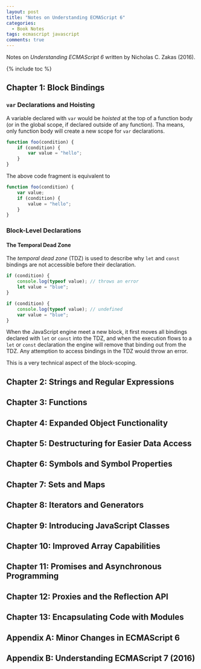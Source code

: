 ```yaml
---
layout: post
title: "Notes on Understanding ECMAScript 6"
categories:
  - Book Notes
tags: ecmascript javascript
comments: true
---
```


Notes on *Understanding ECMAScript 6* written by Nicholas C. Zakas (2016).

{% include toc %}

## Chapter 1: Block Bindings

### `var` Declarations and Hoisting

A variable declared with `var` would be *hoisted* at the top of a function body (or in the global scope, if declared outside of any function). Tha means, only function body will create a new scope for `var` declarations.

```javascript
function foo(condition) {
    if (condition) {
        var value = "hello";
    }
}
```

The above code fragment is equivalent to

```javascript
function foo(condition) {
    var value;
    if (condition) {
        value = "hello";
    }
}
```

### Block-Level Declarations

#### The Temporal Dead Zone

The *temporal dead zone* (TDZ) is used to describe why `let` and `const` bindings are not accessible before their declaration.

```javascript
if (condition) {
    console.log(typeof value); // throws an error
    let value = "blue";
}
```

```javascript
if (condition) {
    console.log(typeof value); // undefined
    var value = "blue";
}
```

When the JavaScript engine meet a new block, it first moves all bindings declared with `let` or `const` into the TDZ, and when the execution flows to a `let` or `const` declaration the engine will remove that binding out from the TDZ. Any attemption to access bindings in the TDZ would throw an error.

This is a very technical aspect of the block-scoping.

## Chapter 2: Strings and Regular Expressions
## Chapter 3: Functions
## Chapter 4: Expanded Object Functionality
## Chapter 5: Destructuring for Easier Data Access
## Chapter 6: Symbols and Symbol Properties
## Chapter 7: Sets and Maps
## Chapter 8: Iterators and Generators
## Chapter 9: Introducing JavaScript Classes
## Chapter 10: Improved Array Capabilities
## Chapter 11: Promises and Asynchronous Programming
## Chapter 12: Proxies and the Reflection API
## Chapter 13: Encapsulating Code with Modules
## Appendix A: Minor Changes in ECMAScript 6
## Appendix B: Understanding ECMAScript 7 (2016)